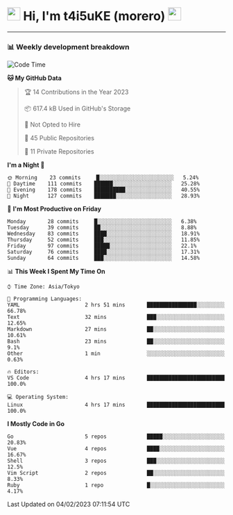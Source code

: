 <!-- Title -->
<h1>
    <img src="https://emojis.slackmojis.com/emojis/images/1600385609/10490/cactuar.gif?1600385609" width="30"/> 
    Hi, I'm t4i5uKE (morero) 
    <img src="https://emojis.slackmojis.com/emojis/images/1600385609/10490/cactuar.gif?1600385609" width="30"/>
</h1>

---

<h3> 📊 Weekly development breakdown </h3>
<!-- waka-readme-stats -->

<!--START_SECTION:waka-->
![Code Time](http://img.shields.io/badge/Code%20Time-1%2C388%20hrs%2032%20mins-blue)

**🐱 My GitHub Data** 

> 🏆 14 Contributions in the Year 2023
 > 
> 📦 617.4 kB Used in GitHub's Storage 
 > 
> 🚫 Not Opted to Hire
 > 
> 📜 45 Public Repositories 
 > 
> 🔑 11 Private Repositories  
 > 
**I'm a Night 🦉** 

```text
🌞 Morning    23 commits     █░░░░░░░░░░░░░░░░░░░░░░░░   5.24% 
🌆 Daytime    111 commits    ██████░░░░░░░░░░░░░░░░░░░   25.28% 
🌃 Evening    178 commits    ██████████░░░░░░░░░░░░░░░   40.55% 
🌙 Night      127 commits    ███████░░░░░░░░░░░░░░░░░░   28.93%

```
📅 **I'm Most Productive on Friday** 

```text
Monday       28 commits     █░░░░░░░░░░░░░░░░░░░░░░░░   6.38% 
Tuesday      39 commits     ██░░░░░░░░░░░░░░░░░░░░░░░   8.88% 
Wednesday    83 commits     ████░░░░░░░░░░░░░░░░░░░░░   18.91% 
Thursday     52 commits     ███░░░░░░░░░░░░░░░░░░░░░░   11.85% 
Friday       97 commits     █████░░░░░░░░░░░░░░░░░░░░   22.1% 
Saturday     76 commits     ████░░░░░░░░░░░░░░░░░░░░░   17.31% 
Sunday       64 commits     ███░░░░░░░░░░░░░░░░░░░░░░   14.58%

```


📊 **This Week I Spent My Time On** 

```text
⌚︎ Time Zone: Asia/Tokyo

💬 Programming Languages: 
YAML                     2 hrs 51 mins       ████████████████░░░░░░░░░   66.78% 
Text                     32 mins             ███░░░░░░░░░░░░░░░░░░░░░░   12.65% 
Markdown                 27 mins             ██░░░░░░░░░░░░░░░░░░░░░░░   10.61% 
Bash                     23 mins             ██░░░░░░░░░░░░░░░░░░░░░░░   9.1% 
Other                    1 min               ░░░░░░░░░░░░░░░░░░░░░░░░░   0.63%

🔥 Editors: 
VS Code                  4 hrs 17 mins       █████████████████████████   100.0%

💻 Operating System: 
Linux                    4 hrs 17 mins       █████████████████████████   100.0%

```

**I Mostly Code in Go** 

```text
Go                       5 repos             █████░░░░░░░░░░░░░░░░░░░░   20.83% 
Vue                      4 repos             ████░░░░░░░░░░░░░░░░░░░░░   16.67% 
Shell                    3 repos             ███░░░░░░░░░░░░░░░░░░░░░░   12.5% 
Vim Script               2 repos             ██░░░░░░░░░░░░░░░░░░░░░░░   8.33% 
Ruby                     1 repo              █░░░░░░░░░░░░░░░░░░░░░░░░   4.17%

```



 Last Updated on 04/02/2023 07:11:54 UTC
<!--END_SECTION:waka-->

